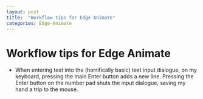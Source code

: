 ```yaml
---
layout: post
title:  "Workflow tips for Edge Animate"
categories: Edge-Animate
---
```


# Workflow tips for Edge Animate

* When entering text into the (horrifically basic) text input dialogue, on my keyboard, pressing the main Enter button adds a new line. Pressing the Enter button on the number pad shuts the input dialogue, saving my hand a trip to the mouse.
